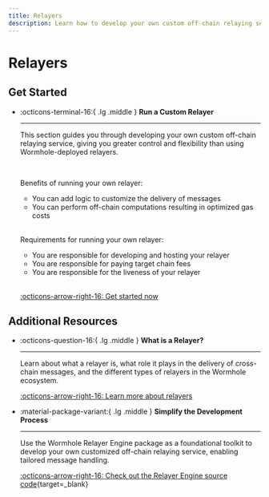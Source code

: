 ```yaml
---
title: Relayers
description: Learn how to develop your own custom off-chain relaying service, giving you greater control and flexibility than using Wormhole-deployed relayers.
---
```


# Relayers

## Get Started

<div class="grid cards" markdown>

-   :octicons-terminal-16:{ .lg .middle } **Run a Custom Relayer**

    ---

    This section guides you through developing your own custom off-chain relaying service, giving you greater control and flexibility than using Wormhole-deployed relayers.

    <br>

    Benefits of running your own relayer:

    - You can add logic to customize the delivery of messages
    - You can perform off-chain computations resulting in optimized gas costs

    <br>

    Requirements for running your own relayer:

    - You are responsible for developing and hosting your relayer
    - You are responsible for paying target chain fees
    - You are responsible for the liveness of your relayer

    <br>

    [:octicons-arrow-right-16: Get started now](/docs/infrastructure/relayers/run-relayer/)

</div>

## Additional Resources

<div class="grid cards" markdown>

-   :octicons-question-16:{ .lg .middle } **What is a Relayer?**

    ---

    Learn about what a relayer is, what role it plays in the delivery of cross-chain messages, and the different types of relayers in the Wormhole ecosystem.

    [:octicons-arrow-right-16: Learn more about relayers](/docs/learn/infrastructure/relayer/)

-   :material-package-variant:{ .lg .middle } **Simplify the Development Process**

    ---

    Use the Wormhole Relayer Engine package as a foundational toolkit to develop your own customized off-chain relaying service, enabling tailored message handling.

    [:octicons-arrow-right-16: Check out the Relayer Engine source code](https://github.com/wormhole-foundation/relayer-engine){target=\_blank}

</div>
